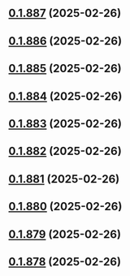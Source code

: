 ## [0.1.887](https://github.com/binary-braids/terraform-oracle/compare/v0.1.886...v0.1.887) (2025-02-26)



## [0.1.886](https://github.com/binary-braids/terraform-oracle/compare/v0.1.885...v0.1.886) (2025-02-26)



## [0.1.885](https://github.com/binary-braids/terraform-oracle/compare/v0.1.884...v0.1.885) (2025-02-26)



## [0.1.884](https://github.com/binary-braids/terraform-oracle/compare/v0.1.883...v0.1.884) (2025-02-26)



## [0.1.883](https://github.com/binary-braids/terraform-oracle/compare/v0.1.882...v0.1.883) (2025-02-26)



## [0.1.882](https://github.com/binary-braids/terraform-oracle/compare/v0.1.881...v0.1.882) (2025-02-26)



## [0.1.881](https://github.com/binary-braids/terraform-oracle/compare/v0.1.880...v0.1.881) (2025-02-26)



## [0.1.880](https://github.com/binary-braids/terraform-oracle/compare/v0.1.879...v0.1.880) (2025-02-26)



## [0.1.879](https://github.com/binary-braids/terraform-oracle/compare/v0.1.878...v0.1.879) (2025-02-26)



## [0.1.878](https://github.com/binary-braids/terraform-oracle/compare/v0.1.877...v0.1.878) (2025-02-26)



